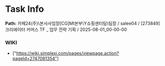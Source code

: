 # Task Info

**Path:** 카페24(주)\본사사업장\[CG]MI본부\Y쇼핑센터팀\팀장 / salee04 / [273849] 크리에이터 커머스 TF _ 업무 전략 기획 / 2025-08-01_00-00-00

### WIKI
- ["https://wiki.simplexi.com/pages/viewpage.action?pageId=2747081354"]

